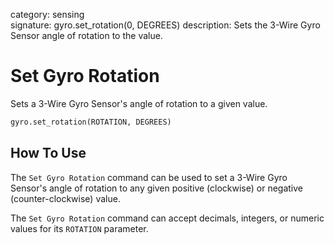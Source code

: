 category: sensing  
signature: gyro.set_rotation(0, DEGREES)
description: Sets the 3-Wire Gyro Sensor angle of rotation to the value.

# Set Gyro Rotation

Sets a 3-Wire Gyro Sensor's angle of rotation to a given value.

```python 
gyro.set_rotation(ROTATION, DEGREES)
```

## How To Use

The `Set Gyro Rotation` command can be used to set a 3-Wire Gyro Sensor's angle of rotation to any given positive (clockwise) or negative (counter-clockwise) value.

The `Set Gyro Rotation` command can accept decimals, integers, or numeric values for its `ROTATION` parameter.

<advanced>
</advanced>
